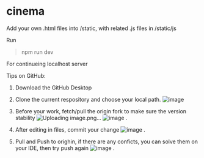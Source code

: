 # cinema
Add your own .html files into /static, with related .js files in /static/js

Run
> npm run dev

For continueing localhost server

Tips on GitHub:
1. Download the GitHub Desktop
2. Clone the current respository and choose your local path. ![image](https://github.com/user-attachments/assets/0845b0d0-1035-4288-a53f-8c3d5e9fc055)

3. Before your work, fetch/pull the origin fork to make sure the version stability ![Uploading image.png…]()
 ![image](https://github.com/user-attachments/assets/2782ccd4-c830-4a06-8cd8-6939c6e12af8)
. 
4. After editing in files, commit your change ![image](https://github.com/user-attachments/assets/62b0dcc4-0bf0-4375-8630-1c3c4bc2818e)
. 
5. Pull and Push to orighin, if there are any conficts, you can solve them on your IDE, then try push again ![image](https://github.com/user-attachments/assets/53eae5a3-b48e-4a85-a5af-91f2464f3221)
. 
